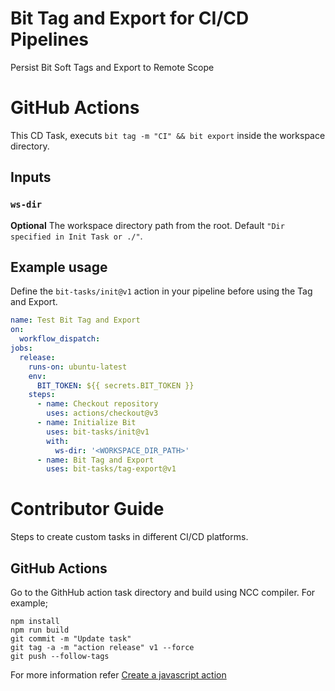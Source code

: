 # Bit Tag and Export for CI/CD Pipelines
Persist Bit Soft Tags and Export to Remote Scope

# GitHub Actions

This CD Task, executs `bit tag -m "CI" && bit export` inside the workspace directory.

## Inputs

### `ws-dir`

**Optional** The workspace directory path from the root. Default `"Dir specified in Init Task or ./"`.

## Example usage

Define the `bit-tasks/init@v1` action in your pipeline before using the Tag and Export.

```yaml
name: Test Bit Tag and Export
on:
  workflow_dispatch:
jobs:
  release:
    runs-on: ubuntu-latest
    env:
      BIT_TOKEN: ${{ secrets.BIT_TOKEN }}
    steps:
      - name: Checkout repository
        uses: actions/checkout@v3
      - name: Initialize Bit
        uses: bit-tasks/init@v1
        with:
          ws-dir: '<WORKSPACE_DIR_PATH>'
      - name: Bit Tag and Export
        uses: bit-tasks/tag-export@v1
```

# Contributor Guide

Steps to create custom tasks in different CI/CD platforms.

## GitHub Actions

Go to the GithHub action task directory and build using NCC compiler. For example;

```
npm install
npm run build
git commit -m "Update task"
git tag -a -m "action release" v1 --force
git push --follow-tags
```

For more information refer [Create a javascript action](https://docs.github.com/en/actions/creating-actions/creating-a-javascript-action)
